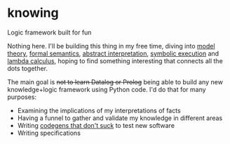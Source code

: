 # knowing
Logic framework built for fun

Nothing here. I'll be building this thing in my free time, diving into [model theory](https://en.wikipedia.org/wiki/Model_theory), [formal semantics](https://en.wikipedia.org/wiki/Formal_semantics_(natural_language)), [abstract interpretation](https://en.wikipedia.org/wiki/Abstract_interpretation), [symbolic execution](https://en.wikipedia.org/wiki/Symbolic_execution) and [lambda calculus](https://en.wikipedia.org/wiki/Lambda_calculus), hoping to find something interesting that connects all the dots together.

The main goal is ~~not to learn Datalog or Prolog~~ being able to build any new knowledge+logic framework using Python code.
I'd do that for many purposes:
- Examining the implications of my interpretations of facts
- Having a funnel to gather and validate my knowledge in different areas
- Writing [codegens that don't suck](https://github.com/bswck/generate-errno-stub) to test new software
- Writing specifications
